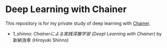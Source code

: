 # Deep Learning with Chainer
This repository is for my private study of deep learning with [Chainer](http://chainer.org/).

* 1_shinno: *Chainerによる実践深層学習 (Deepl Learning with Chainer)* by 新納浩幸 (Hiroyuki Shinno)
